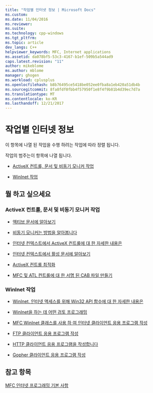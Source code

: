 ```yaml
---
title: "작업별 인터넷 정보 | Microsoft Docs"
ms.custom: 
ms.date: 11/04/2016
ms.reviewer: 
ms.suite: 
ms.technology: cpp-windows
ms.tgt_pltfrm: 
ms.topic: article
dev_langs: C++
helpviewer_keywords: MFC, Internet applications
ms.assetid: da078bf5-53c3-4167-b1ef-509b5a544ad9
caps.latest.revision: "11"
author: mikeblome
ms.author: mblome
manager: ghogen
ms.workload: cplusplus
ms.openlocfilehash: b8b76495ce5418be052ee0fba8a1eb420a51db4b
ms.sourcegitcommit: 8fa8fdf0fbb4f57950f1e8f4f9b81b4d39ec7d7a
ms.translationtype: MT
ms.contentlocale: ko-KR
ms.lasthandoff: 12/21/2017
---
```

# <a name="internet-information-by-task"></a>작업별 인터넷 정보
이 항목에 나열 된 작업을 수행 하려는 작업에 따라 정렬 됩니다.  
  
 작업의 범주는이 항목에 나열 됩니다.  
  
-   [ActiveX 컨트롤, 문서 및 비동기 모니커 작업](#_core_activex_controls.2c_.documents_and_asynchronous_moniker_tasks)  
  
-   [WinInet 작업](#_core_wininet_tasks)  
  
## <a name="what-do-you-want-to-do"></a>뭘 하고 싶으세요  
  
###  <a name="_core_activex_controls.2c_.documents_and_asynchronous_moniker_tasks"></a>ActiveX 컨트롤, 문서 및 비동기 모니커 작업  
  
-   [액티브 문서에 알아보기](../mfc/active-documents-on-the-internet.md)  
  
-   [비동기 모니커는 방법을 알아봅니다](../mfc/asynchronous-monikers-on-the-internet.md)  
  
-   [인터넷 컨텍스트에서 ActiveX 컨트롤에 대 한 자세한 내용은](../mfc/activex-controls-on-the-internet.md)  
  
-   [인터넷 컨텍스트에서 활성 문서에 알아보기](../mfc/active-documents-on-the-internet.md)  
  
-   [ActiveX 컨트롤 최적화](../mfc/mfc-activex-controls-optimization.md)  
  
-   [MFC 및 ATL 컨트롤에 대 한 서명 된 CAB 파일 만들기](http://msdn.microsoft.com/en-us/14e50724-2505-4258-ae6b-326b706de409)  
  
###  <a name="_core_wininet_tasks"></a>WinInet 작업  
  
-   [WinInet, 인터넷 액세스를 위해 Win32 API 함수에 대 한 자세한 내용은](../mfc/wininet-basics.md)  
  
-   [WinInet을 하는 데 어떤 검토 프로그래밍](../mfc/win32-internet-extensions-wininet.md)  
  
-   [MFC WinInet 클래스를 사용 하 여 인터넷 클라이언트 응용 프로그램 작성](../mfc/writing-an-internet-client-application-using-mfc-wininet-classes.md)  
  
-   [FTP 클라이언트 응용 프로그램 작성](../mfc/steps-in-a-typical-ftp-client-application.md)  
  
-   [HTTP 클라이언트 응용 프로그램을 작성합니다](../mfc/steps-in-a-typical-http-client-application.md)  
  
-   [Gopher 클라이언트 응용 프로그램 작성](../mfc/steps-in-a-typical-gopher-client-application.md)  
  
## <a name="see-also"></a>참고 항목  
 [MFC 인터넷 프로그래밍 기본 사항](../mfc/mfc-internet-programming-basics.md)

